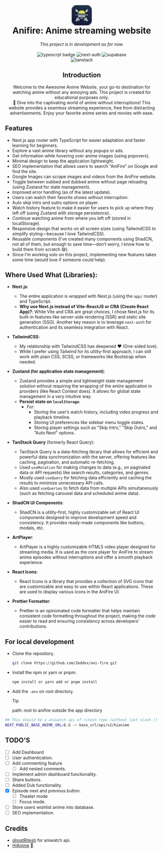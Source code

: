 <h1 align="center">
  <img align="center" src="/public/anifire-icon.png" alt="anifire logo" width="66" /> </br>
  Anifire: Anime streaming website
</h1>

<p align="center">
  <i>
 This project is in development as for now.
</i>
  <br />
  <br />
  <img src="https://img.shields.io/badge/NextJs-Typescript-blue" alt="typescrpt badge" />
  <img src="https://img.shields.io/badge/NextAuth%20Credentials-8A2BE2" alt="next-auth" />
  <img src="https://img.shields.io/badge/Supabase-386641" alt="supabase" />
  <br/>
  <img src="https://img.shields.io/badge/react%20tanstack%20query-E63946" alt="tanstack" />
</p>

<h2 align="center">
  Introduction
</h2>
<p align="center">
  Welcome to the Awesome Anime Website, your go-to destination for watching anime without any annoying ads. This project is created for educational purposes only.</br >
  🎉 Dive into the captivating world of anime without interruptions! This website provides a seamless streaming experience, free from distracting advertisements. Enjoy your favorite anime series and movies with ease.
</p>

## Features

- Next.js app router with TypeScript for easier adaptation and faster learning for beginners.
- Explore a vast anime library without any popups or ads.
- Get information while hovering over anime images (using popovers).
- Minimal design to keep the application lightweight.
- SEO implementation that allows users to search "AniFire" on Google and find the site.
- Google Images can scrape images and videos from the AniFire website.
- Toggle between subbed and dubbed anime without page reloading (using Zustand for state management).
- Improved error handling (as of the latest update).
- Users can watch their favorite shows without interruption.
- Auto skip intro and outro options on player.
- Watch history feature to make it easier for users to pick up where they left off (using Zustand with storage persistence).
- Continue watching anime from where you left off (stored in localStorage).
- Responsive design that works on all screen sizes (using TailwindCSS to simplify styling—because I love TailwindCSS).
- Reusable components (I've created many components using ShadCN, not all of them, but enough to save time—don’t worry, I know how to build them from scratch 😅).
- Since I’m working solo on this project, implementing new features takes some time (would love if someone could help).

## Where Used What (Libraries):

- **Next.js**:

  - The entire application is wrapped with Next.js (using the `app/` router) and TypeScript.
  - **Why use Next.js instead of Vite-ReactJS or CRA (Create React App)?**: While Vite and CRA are great choices, I chose Next.js for its built-in features like server-side rendering (SSR) and static site generation (SSG). Another key reason is to leverage `next-auth` for authentication and its seamless integration with React.

- **TailwindCSS**:

  - My relationship with TailwindCSS has deepened ❤️ (One-sided love).
  - While I prefer using Tailwind for its utility-first approach, I can still work with plain CSS, SCSS, or frameworks like Bootstrap when needed.

- **Zustand (for application state management)**:

  - Zustand provides a simple and lightweight state management solution without requiring the wrapping of the entire application in providers (like React Context does). It allows for global state management in a very intuitive way.
  - **Persist state on `localStorage`**:
    - For:
      - Storing the user’s watch history, including video progress and playback timeline.
      - Storing UI preferences like sidebar menu toggle states.
      - Storing player settings such as "Skip Intro," "Skip Outro," and "Auto Next" options.

- **TanStack Query** (formerly React Query):

  - TanStack Query is a data-fetching library that allows for efficient and powerful data synchronization with the server, offering features like caching, pagination, and automatic re-fetching.
  - Used `useMutation` for making changes to data (e.g., on paginated data or API requests) like search results, categories, and genres.
  - Mostly used `useQuery` for fetching data efficiently and caching the results to minimize unnecessary API calls.
  - Also used `useQueries` to fetch data from multiple APIs simultaneously (such as fetching carousel data and scheduled anime data).

- **ShadCN UI Components**:

  - ShadCN is a utility-first, highly customizable set of React UI components designed to improve development speed and consistency. It provides ready-made components like buttons, modals, etc.

- **ArtPlayer**:

  - ArtPlayer is a highly customizable HTML5 video player designed for streaming media. It is used as the core player for AniFire to stream anime episodes without interruptions and offer a smooth playback experience.

- **React Icons**:

  - React Icons is a library that provides a collection of SVG icons that are customizable and easy to use within React applications. These are used to display various icons in the AniFire UI.

- **Prettier Formatter**:
  - Prettier is an opinionated code formatter that helps maintain consistent code formatting throughout the project, making the code easier to read and ensuring consistency across developers' contributions.

## For local development

- Clone the repository.

  ```bash
  git clone https://github.com/Zeddxx/ani-fire.git
  ```

- Install the npm or yarn or pnpm.

  ```bash
  npm install or yarn add or pnpm install
  ```

- Add the `.env` on root directory.
  > [!TIP]
  > path: root to anifire outside the app directory

```bash
## This should be a aniwatch api of ritesh repo (without last slash /)
NEXT_PUBLIC_BASE_ANIME_URL=E.G -> base_url/api/v2/hianime
```

## TODO'S

- [ ] Add Dashboard
- [ ] User authentication.
- [ ] Add commenting feature
  - [ ] Add nested comments.
- [ ] Implement admin dashboard functionality.
- [ ] Share buttons.
- [ ] Added Dub functionality.
- [x] Episode next and previous button.
  - [ ] Theater mode
  - [ ] Focus mode.
- [ ] Store users wishlist anime into database.
- [ ] SEO implementation.

## Credits

- [ghostRitesh](https://github.com/ghoshRitesh12) for aniwatch api.
- [HiAnime](https://hianime.to) 👋.
